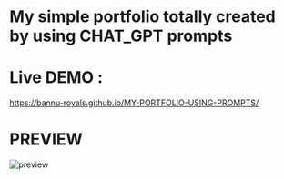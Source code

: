 # My simple portfolio totally created by using CHAT_GPT prompts

# Live DEMO :

https://bannu-royals.github.io/MY-PORTFOLIO-USING-PROMPTS/

# PREVIEW

![preview](https://github.com/Bannu-Royals/MY-PORTFOLIO-USING-PROMPTS/assets/119747146/0742d974-37d6-443a-817d-d4f324ae6455)



